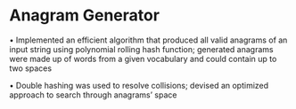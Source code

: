 # Anagram Generator

• Implemented an efficient algorithm that produced all valid anagrams of an input string using polynomial rolling hash function; generated anagrams were made up of words from a given vocabulary and could contain up to two spaces

• Double hashing was used to resolve collisions; devised an optimized approach to search through anagrams’ space
